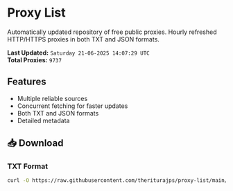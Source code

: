 # Proxy List

Automatically updated repository of free public proxies. Hourly refreshed HTTP/HTTPS proxies in both TXT and JSON formats.

**Last Updated:** `Saturday 21-06-2025 14:07:29 UTC`  
**Total Proxies:** `9737`

## Features
- Multiple reliable sources
- Concurrent fetching for faster updates
- Both TXT and JSON formats
- Detailed metadata

## 📥 Download

### TXT Format
```bash
curl -O https://raw.githubusercontent.com/theriturajps/proxy-list/main/proxies.txt